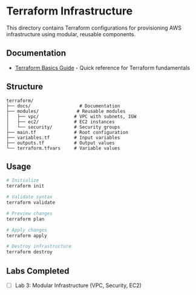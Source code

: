 # Terraform Infrastructure

This directory contains Terraform configurations for provisioning AWS infrastructure using modular, reusable components.

## Documentation

- [Terraform Basics Guide](docs/terraform-basics.md) - Quick reference for Terraform fundamentals

## Structure
```
terraform/
├── docs/                  # Documentation
├── modules/              # Reusable modules
│   ├── vpc/             # VPC with subnets, IGW
│   ├── ec2/             # EC2 instances
│   └── security/        # Security groups
├── main.tf              # Root configuration
├── variables.tf         # Input variables
├── outputs.tf           # Output values
└── terraform.tfvars     # Variable values
```

## Usage
```bash
# Initialize
terraform init

# Validate syntax
terraform validate

# Preview changes
terraform plan

# Apply changes
terraform apply

# Destroy infrastructure
terraform destroy
```
## Labs Completed
- [ ] Lab 3: Modular Infrastructure (VPC, Security, EC2)